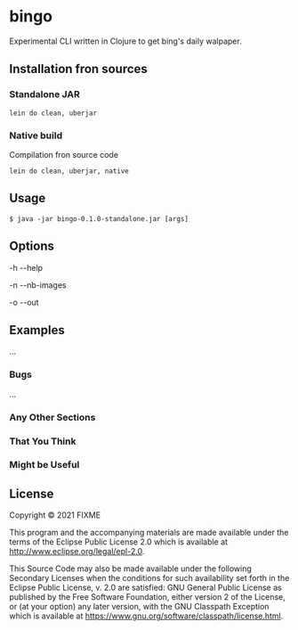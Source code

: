 # bingo

Experimental CLI written in Clojure to get bing's daily walpaper.

## Installation fron sources

### Standalone JAR ###


``` shell
lein do clean, uberjar
```


### Native build ###

Compilation fron source code

``` shell
lein do clean, uberjar, native
```

## Usage


    $ java -jar bingo-0.1.0-standalone.jar [args]

## Options

-h --help

-n --nb-images <number>

-o --out

## Examples

...

### Bugs

...

### Any Other Sections
### That You Think
### Might be Useful

## License

Copyright © 2021 FIXME

This program and the accompanying materials are made available under the
terms of the Eclipse Public License 2.0 which is available at
http://www.eclipse.org/legal/epl-2.0.

This Source Code may also be made available under the following Secondary
Licenses when the conditions for such availability set forth in the Eclipse
Public License, v. 2.0 are satisfied: GNU General Public License as published by
the Free Software Foundation, either version 2 of the License, or (at your
option) any later version, with the GNU Classpath Exception which is available
at https://www.gnu.org/software/classpath/license.html.
